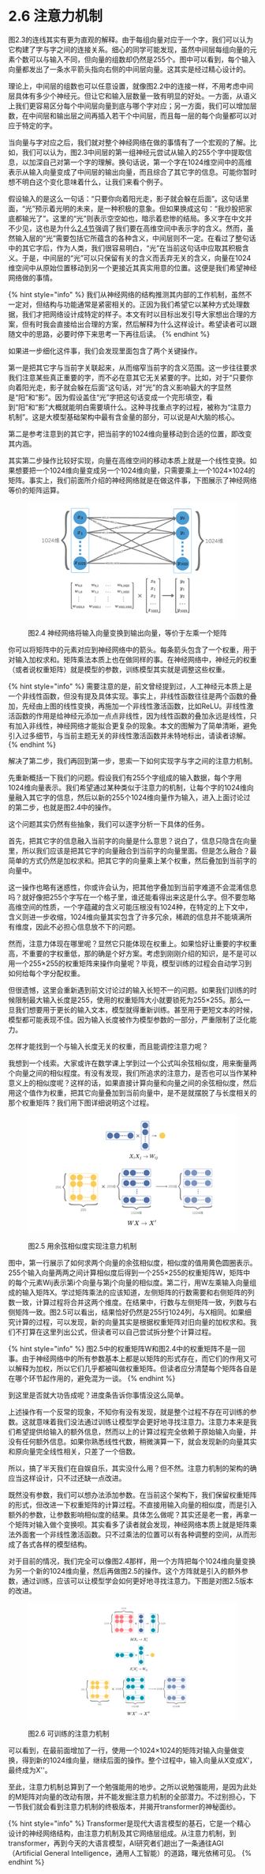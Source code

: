# 2.6 注意力机制

图2.3的连线其实有更为直观的解释。由于每组向量对应于一个字，我们可以认为它构建了字与字之间的连接关系。细心的同学可能发现，虽然中间层每组向量的元素个数可以与输入不同，但向量的组数却仍然是255个。图中可以看到，每个输入向量都发出了一条水平箭头指向右侧的中间层向量。这其实是经过精心设计的。

理论上，中间层的组数也可以任意设置，就像图2.2中的连接一样，不用考虑中间层具体有多少个神经元。但让它和输入层数量一致有明显的好处。一方面，从语义上我们更容易区分每个中间层向量到底与哪个字对应；另一方面，我们可以增加层数，在中间层和输出层之间再插入若干个中间层，而且每一层的每个向量都可以对应于特定的字。

当向量与字对应之后，我们就对整个神经网络在做的事情有了一个宏观的了解。比如，我们可以认为，图2.3中间层的第一组神经元尝试从输入的255个字中提取信息，以加深自己对第一个字的理解。换句话说，第一个字在1024维空间中的高维表示从输入向量变成了中间层的输出向量，而且综合了其它字的信息。可能你暂时想不明白这个变化意味着什么，让我们来看个例子。

假设输入的是这么一句话：“只要你向着阳光走，影子就会躲在后面”。这句话里面，“光”预示着光明的未来，是一种积极的意象。但如果换成这句：“我炒股把家底都输光了”。这里的“光”则表示空空如也，暗示着悲惨的结局。多义字在中文并不少见，这也是为什么[2.4节](2.4-gao-wei-yu-yi-kong-jian.md)强调了我们要在高维空间中表示字的含义。然而，虽然输入层的“光”需要包括它所蕴含的各种含义，中间层则不一定。在看过了整句话中的其它字后，作为人类，我们很容易明白，“光”在当前这句话中应取其积极含义。于是，中间层的“光”可以只保留有关的含义而丢弃无关的含义，向量在1024维空间中从原始位置移动到另一个更接近其真实用意的位置。这便是我们希望神经网络做的事情。

{% hint style="info" %}
我们从神经网络的结构推测其内部的工作机制，虽然不一定对，但结构与功能通常是紧密相关的。正因为我们希望它以某种方式处理数据，我们才把网络设计成特定的样子。本文有时以目标出发引导大家想出合理的方案，但有时我会直接给出合理的方案，然后解释为什么这样设计。希望读者可以跟随文中的思路，必要时停下来思考一下再往后读。
{% endhint %}

如果进一步细化这件事，我们会发现里面包含了两个关键操作。

第一是把其它字与当前字关联起来，从而缩窄当前字的含义范围。这一步往往要求我们注意某些真正重要的字，而不必在意其它无关紧要的字。比如，对于“只要你向着阳光走，影子就会躲在后面”这句话，对“光”的含义影响最大的字显然是“阳”和“影”。因为假设盖住“光”字把这句话变成一个完形填空，看到“阳”和“影”大概就能明白需要填什么。这种寻找重点字的过程，被称为“注意力机制”。这是大模型基础架构中最有含金量的部分，可以说是AI大脑的核心。

第二是参考注意到的其它字，把当前字的1024维向量移动到合适的位置，即改变其内涵。

其实第二步操作比较好实现，向量在高维空间的移动本质上就是一个线性变换。如果想要把一个1024维向量变成另一个1024维向量，只需要乘上一个1024×1024的矩阵。事实上，我们前面所介绍的神经网络就是在做这件事，下图展示了神经网络等价的矩阵运算。

<figure><img src="../.gitbook/assets/transform_embedding.png" alt=""><figcaption><p>图2.4 神经网络将输入向量变换到输出向量，等价于左乘一个矩阵</p></figcaption></figure>

你可以将矩阵中的元素对应到神经网络中的箭头。每条箭头包含了一个权重，用于对输入加权求和。矩阵乘法本质上也在做同样的事。在神经网络中，神经元的权重（或者说权重矩阵）就是模型的参数，训练模型其实就是调整这些权重。

{% hint style="info" %}
需要注意的是，前文曾经提到过，人工神经元本质上是一个非线性函数，但没有提及具体实现。事实上，非线性函数往往是两个函数的叠加，先经由上图的线性变换，再施加一个非线性激活函数，比如ReLU。非线性激活函数的作用是给神经元添加一点点非线性，因为线性函数的叠加永远是线性，只有加入非线性，神经网络才能拟合更复杂的现象。本文的图解为了简单清晰，避免引入过多细节，与当前主题无关的非线性激活函数并未特地标出，请读者谅解。
{% endhint %}

解决了第二步，我们再回到第一步，思索一下如何实现字与字之间的注意力机制。

先重新概括一下我们的问题。假设我们有255个字组成的输入数据，每个字用1024维向量表示。我们希望通过某种类似于注意力的机制，让每个字的1024维向量融入其它字的信息，然后以新的255个1024维向量作为输入，进入上面讨论过的第二步，也就是图2.4中的操作。

这个问题其实仍然有些抽象，我们可以逐字分析一下具体的任务。

首先，把其它字的信息融入当前字的向量是什么意思？说白了，信息只隐含在向量里，所以我们应该是把其它字的向量融合到当前字的向量里面。但是怎么融合？最简单的方式仍然是加权求和。把其它字的向量乘上某个权重，然后叠加到当前字的向量中。

这一操作也略有迷惑性，你或许会认为，把其他字叠加到当前字难道不会混淆信息吗？就好像把255个字写在一个格子里，谁还能看得出来这是什么字。但不要忽略高维空间的性质，一个字蕴藏的含义可能压根没有1024种，在特定的上下文中，含义则进一步收缩，1024维向量其实包含了许多冗余，稀疏的信息并不能填满所有维度，因此不必担心信息放不下的问题。

然而，注意力体现在哪里呢？显然它只能体现在权重上。如果恰好让重要的字权重高，不重要的字权重低，那的确是个好方案。考虑到刚刚介绍的知识，是不是可以用一个255×255的权重矩阵来操作向量呢？毕竟，模型训练的过程会自动学习到如何给每个字分配权重。

但很遗憾，这里会重新遇到前文讨论过的输入长短不一的问题。如果我们训练的时候限制最大输入长度是255，使用的权重矩阵大小就要锁死为255×255。那么一旦我们想要用于更长的输入文本，模型就得重新训练。甚至用于更短文本的时候，模型都可能表现不佳。因为输入长度被作为模型参数的一部分，严重限制了泛化能力。

怎样才能找到一个与输入长度无关的权重，而且能调控注意力呢？

我想到一个线索。大家或许在数学课上学到过一个公式叫余弦相似度，用来衡量两个向量之间的相似程度。有没有发现，我们所追求的注意力，是否也可以当作某种意义上的相似度呢？这样的话，如果直接计算向量和向量之间的余弦相似度，然后用这个值作为权重，把其它向量叠加到当前向量中，是不是就摆脱了与长度相关的那个权重矩阵？我们用下图详细说明这个过程。

<figure><img src="../.gitbook/assets/naive_attention.png" alt=""><figcaption><p>图2.5 用余弦相似度实现注意力机制</p></figcaption></figure>

图中，第一行展示了如何求两个向量的余弦相似度，相似度的值用黄色圆圈表示。255个输入向量两两之间计算相似度后得到一个255×255的权重矩阵W，矩阵中的每个元素Wij表示第i个向量与第j个向量的相似度。第二行，用W左乘输入向量组成的输入矩阵X。学过矩阵乘法的应该知道，左侧矩阵的行数需要和右侧矩阵的列数一致，计算过程将合并这两个维度。在结果中，行数与左侧矩阵一致，列数与右侧矩阵一致。图2.5可以看出，结果恰好仍然是255行1024列，与X相同。如果细究计算的过程，可以发现，新的向量其实是根据权重矩阵对旧向量的加权求和。我们不打算在这里列出公式，但读者可以自己尝试拆分整个计算过程。

{% hint style="info" %}
图2.5中的权重矩阵W和图2.4中的权重矩阵不是一回事。由于神经网络中的所有参数基本上都是以矩阵的形式存在，而它们的作用又可以解释为加权，所以它们几乎都被叫做权重矩阵。但读者应分清楚每个矩阵各自是在哪个环节起作用的，避免混为一谈。
{% endhint %}

到这里是否就大功告成呢？进度条告诉你事情没这么简单。

上述操作有一个反常的现象，不知你有没有发现，就是整个过程不存在可训练的参数。这就意味着我们没法通过训练让模型学会更好地寻找注意力。注意力本来是我们希望提供给输入的额外信息，然而以上的计算过程完全依赖于原始输入向量，并没有任何额外信息。如果你熟悉线性代数，稍微演算一下，就会发现新的向量其实和原向量完全线性相关，只差了一个倍数。

所以，搞了半天我们在自娱自乐，其实没什么用？但不然。注意力机制的架构的确应当这样设计，只不过还缺一点改进。

既然没有参数，我们可以想办法添加参数。在当前这个架构下，我们保留权重矩阵的形式，但改进一下权重矩阵的计算过程。不直接用输入向量的相似度，而是引入额外的参数，让参数影响相似度的结果。具体怎么做呢？其实还是老一套，再拿一个矩阵对输入做个变换呗。其实看多了读者就会发现，神经网络本质上就是矩阵乘法外面套一个非线性激活函数。只不过乘法的位置可以有各种调整的空间，从而形成了各式各样的模型结构。

对于目前的情况，我们完全可以像图2.4那样，用一个方阵把每个1024维向量变换为另一个新的1024维向量，然后再做图2.5的操作。这个方阵就是引入的额外参数，通过训练，应该可以让模型学会如何更好地寻找注意力。下图是对图2.5版本的改进。

<figure><img src="../.gitbook/assets/simple_attention.png" alt=""><figcaption><p>图2.6 可训练的注意力机制</p></figcaption></figure>

可以看到，在最前面增加了一行，使用一个1024×1024的矩阵对输入向量做变换，得到新的1024维向量，继续后面的操作。整个过程中，输入向量从X变成X'，最终成为X''。

至此，注意力机制总算到了一个勉强能用的地步。之所以说勉强能用，是因为此处的M矩阵对向量的改动有限，并不能发掘注意力机制的全部潜力。不过别担心，下一节我们就会看到注意力机制的终极版本，并揭开transformer的神秘面纱。

{% hint style="info" %}
Transformer是现代大语言模型的基石，它是一个精心设计的神经网络结构，由注意力机制及其它网络层组成。从注意力机制，到transformer，再到今天的大语言模型，AI研究者们趟出了一条通往AGI（Artificial General Intelligence，通用人工智能）的道路，曙光依稀可见。
{% endhint %}
